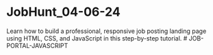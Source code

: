 # JobHunt_04-06-24
Learn how to build a professional, responsive job posting landing page using HTML, CSS, and JavaScript in this step-by-step tutorial.
#   J O B - P O R T A L - J A V A S C R I P T  
 